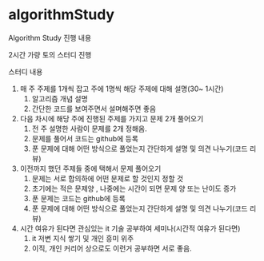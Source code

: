 # algorithmStudy
Algorithm Study 진행 내용

2시간 가량 토의 스터디 진행

스터디 내용
1. 매 주 주제를 1개씩 잡고 주에 1명씩 해당 주제에 대해 설명(30~ 1시간)
    1. 알고리즘 개념 설명
    2. 간단한 코드를 보여주면서 설며해주면 좋음
2. 다음 차시에 해당 주에 진행된 주제를 가지고 문제 2개 풀어오기
    1. 전 주 설명한 사람이 문제를 2개 정해옴.
    2. 문제를 풀어서 코드는 github에 등록
    3. 푼 문제에 대해 어떤 방식으로 풀었는지 간단하게 설명 및 의견 나누기(코드 리뷰)
3. 이전까지 했던 주제들 중에 택해서 문제 풀어오기
    1. 문제는 서로 합의하에 어떤 문제로 할 것인지 정할 것
    2. 초기에는 적은 문제양 , 나중에는 시간이 되면 문제 양 또는 난이도 증가
    3. 푼 문제는 코드는 github에 등록
    4. 푼 문제에 대해 어떤 방식으로 풀었는지 간단하게 설명 및 의견 나누기(코드 리뷰)
4. 시간 여유가 된다면 관심있는 it 기술 공부하여 세미나(시간적 여유가 된다면)
    1. it 저변 지식 쌓기 및 개인 흥미 위주
    2. 이직, 개인 커리어 상으로도 이런거 공부하면 서로 좋음.
